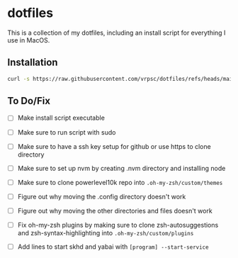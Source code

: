 # dotfiles

This is a collection of my dotfiles, including an install script for everything I use in MacOS.

## Installation

```zsh
curl -s https://raw.githubusercontent.com/vrpsc/dotfiles/refs/heads/main/.install.sh | zsh
```

## To Do/Fix

- [ ] Make install script executable
- [ ] Make sure to run script with sudo
- [ ] Make sure to have a ssh key setup for github or use https to clone directory
- [ ] Make sure to set up nvm by creating .nvm directory and installing node
- [ ] Make sure to clone powerlevel10k repo into `.oh-my-zsh/custom/themes`
- [ ] Figure out why moving the .config directory doesn't work
- [ ] Figure out why moving the other directories and files doesn't work
- [ ] Fix oh-my-zsh plugins by making sure to clone zsh-autosuggestions and zsh-syntax-highlighting into `.oh-my-zsh/custom/plugins`
- [ ] Add lines to start skhd and yabai with `[program] --start-service`

